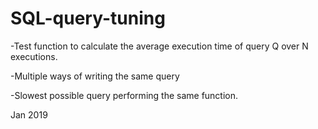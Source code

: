 # SQL-query-tuning

-Test function to calculate the average execution time of query Q over N executions. 


-Multiple ways of writing the same query


-Slowest possible query performing the same function.

Jan 2019
